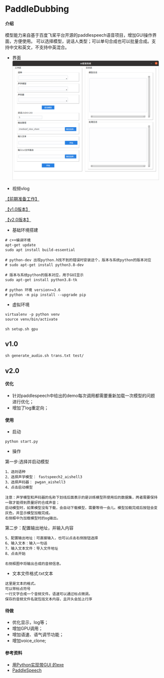 # PaddleDubbing

#### 介绍
模型能力来自基于百度飞桨平台开源的paddlespeech语音项目，增加GUI操作界面，方便使用。
可以选择模型，说话人类型；可以单句合成也可以批量合成。支持中文和英文，不支持中英混合。

- 界面
![](pic/gui.png)

- 视频vlog

[【前期准备工作】](https://www.bilibili.com/video/BV1134y117Jr/)

[【v1.0版本】](https://www.bilibili.com/video/BV1dq4y147Gn/)

[【v2.0版本】](https://www.bilibili.com/video/BV1zq4y1x71Y/)


- 基础环境搭建

```
# c++编译环境
apt-get update
sudo apt install build-essential

# python-dev 出现python.h找不到的错误时安装这个，版本与系统python的版本对应
# sudo apt-get install python3.8-dev

# 版本与系统python的版本对应，用于GUI显示
sudo apt-get install python3.8-tk

# python 环境 version>=3.6 
# python -m pip install --upgrade pip
```

- 虚拟环境

```commandline
virtualenv -p python venv
source venv/bin/activate

sh setup.sh gpu
```


## v1.0

```
sh generate_audio.sh trans.txt test/
```

## v2.0

#### 优化

- 针对paddlespeech中给出的demo每次调用都需要重新加载一次模型的问题进行优化；
- 增加了log重定向；

#### 使用

- 启动

```
python start.py
```

- 操作

第一步:选择并启动模型
```
1、选则语种
2、选择声学模型： fastspeech2_aishell3
3、选择声码器： pwgan_aishell3
4、点击启动模型

注意：声学模型和声码器的名称下划线后面表示的是训练模型所使用后的数据集，两者需要保持一致才能得到质量好的合成声音；
启动模型时，如果模型没有下载，会自动下载模型，需要等待一会儿。模型加载完成后按钮会变灰色，并显示模型加载完成。
右侧框中为加载模型时的og输出。
```

第二步：配置输出地址，并输入内容
```
5、配置输出地址：可直接输入，也可以点击右侧按钮选择
6、输入文本：输入一句话
7、输入文本文件：导入文件地址
8、点击开始

右侧框图中将输出合成的音频信息。
```

- 文本文件格式:txt文本

```
这里是文本的格式。
可以带标点符号
一行文字合成一个音频文件。语速可以通过标点微调。
保存的音频文件名就包括文本内容，且开头会加上行序
```

#### 待做

- 优化显示，log等；
- 增加GPU调用；
- 增加语速、语气调节功能；
- 增加voice_clone;


#### 参考资料

- [用Python实现带GUI 的exe](https://blog.csdn.net/miffy2017may/article/details/103391855)
- [PaddleSpeech](https://github.com/PaddlePaddle/PaddleSpeech)

